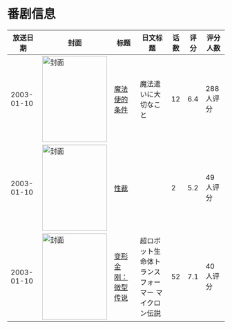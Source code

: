 # 番剧信息

|放送日期|封面|标题|日文标题|话数|评分|评分人数|
|---|---|---|---|---|---|---|
|2003-01-10|<img src="//lain.bgm.tv/pic/cover/c/82/87/3395_wc7i6.jpg" alt="封面" style="width:150px;height:200px;object-fit:cover;">|[魔法使的条件](https://bangumi.tv/subject/3395)|魔法遣いに大切なこと|12|6.4|288人评分|
|2003-01-10|<img src="/img/no_icon_subject.png" alt="封面" style="width:150px;height:200px;object-fit:cover;">|[性裁](https://bangumi.tv/subject/92908)||2|5.2|49人评分|
|2003-01-10|<img src="//lain.bgm.tv/pic/cover/c/cf/07/189382_qC5DE.jpg" alt="封面" style="width:150px;height:200px;object-fit:cover;">|[变形金刚：微型传说](https://bangumi.tv/subject/189382)|超ロボット生命体トランスフォーマー マイクロン伝説|52|7.1|40人评分|
